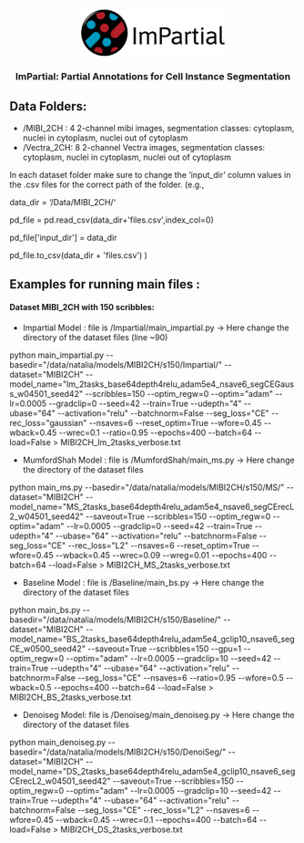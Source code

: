 <!-- PROJECT LOGO -->
<br />
<p align="center">
    <img src="./images/impartial-logo.png" width="50%">
    <h3 align="center"><strong>ImPartial: Partial Annotations for Cell Instance Segmentation</strong></h3>
    <p align="center">
  </p>
</p>


## Data Folders:

* /MIBI_2CH : 4  2-channel mibi images, segmentation classes: cytoplasm, nuclei in cytoplasm, nuclei out of cytoplasm
* /Vectra_2CH: 8  2-channel Vectra images, segmentation classes: cytoplasm, nuclei in cytoplasm, nuclei out of cytoplasm

In each dataset folder make sure to change the ‘input_dir’ column values in the .csv files for the correct path of the folder.
(e.g., 

data_dir = ‘/Data/MIBI_2CH/‘

pd_file = pd.read_csv(data_dir+'files.csv',index_col=0)

pd_file['input_dir'] = data_dir

pd_file.to_csv(data_dir + 'files.csv')
)




## Examples for running main files :

#### Dataset MIBI_2CH with 150 scribbles:

- Impartial Model : file is /Impartial/main_impartial.py -> Here change the directory of the dataset files (line ~90)

python main_impartial.py --basedir="/data/natalia/models/MIBI2CH/s150/Impartial/" --dataset="MIBI2CH" --model_name="Im_2tasks_base64depth4relu_adam5e4_nsave6_segCEGauss_w04501_seed42" --scribbles=150 --optim_regw=0 --optim="adam" --lr=0.0005 --gradclip=0 --seed=42 --train=True --udepth="4" --ubase="64" --activation="relu" --batchnorm=False --seg_loss="CE" --rec_loss="gaussian" --nsaves=6 --reset_optim=True  --wfore=0.45 --wback=0.45 --wrec=0.1 --ratio=0.95  --epochs=400 --batch=64 --load=False > MIBI2CH_Im_2tasks_verbose.txt

- MumfordShah Model : file is /MumfordShah/main_ms.py -> Here change the directory of the dataset files 

python main_ms.py --basedir="/data/natalia/models/MIBI2CH/s150/MS/" --dataset="MIBI2CH" --model_name="MS_2tasks_base64depth4relu_adam5e4_nsave6_segCErecL2_w04501_seed42" --saveout=True --scribbles=150 --optim_regw=0 --optim="adam" --lr=0.0005 --gradclip=0 --seed=42 --train=True --udepth="4" --ubase="64" --activation="relu" --batchnorm=False --seg_loss="CE" --rec_loss="L2" --nsaves=6 --reset_optim=True --wfore=0.45 --wback=0.45 --wrec=0.09 --wreg=0.01 --epochs=400 --batch=64 --load=False > MIBI2CH_MS_2tasks_verbose.txt

- Baseline Model : file is /Baseline/main_bs.py -> Here change the directory of the dataset files 

python main_bs.py --basedir="/data/natalia/models/MIBI2CH/s150/Baseline/" --dataset="MIBI2CH" --model_name="BS_2tasks_base64depth4relu_adam5e4_gclip10_nsave6_segCE_w0500_seed42" --saveout=True --scribbles=150 --gpu=1 --optim_regw=0 --optim="adam" --lr=0.0005 --gradclip=10 --seed=42 --train=True  --udepth="4" --ubase="64" --activation="relu" --batchnorm=False --seg_loss="CE" --nsaves=6 --ratio=0.95  --wfore=0.5 --wback=0.5 --epochs=400 --batch=64 --load=False > MIBI2CH_BS_2tasks_verbose.txt

- Denoiseg Model: file is /Denoiseg/main_denoiseg.py -> Here change the directory of the dataset files 

python main_denoiseg.py --basedir="/data/natalia/models/MIBI2CH/s150/DenoiSeg/" --dataset="MIBI2CH" --model_name="DS_2tasks_base64depth4relu_adam5e4_gclip10_nsave6_segCErecL2_w04501_seed42" --saveout=True --scribbles=150  --optim_regw=0 --optim="adam" --lr=0.0005 --gradclip=10 --seed=42 --train=True  --udepth="4" --ubase="64" --activation="relu" --batchnorm=False --seg_loss="CE" --rec_loss="L2" --nsaves=6  --wfore=0.45 --wback=0.45 --wrec=0.1 --epochs=400 --batch=64 --load=False > MIBI2CH_DS_2tasks_verbose.txt
